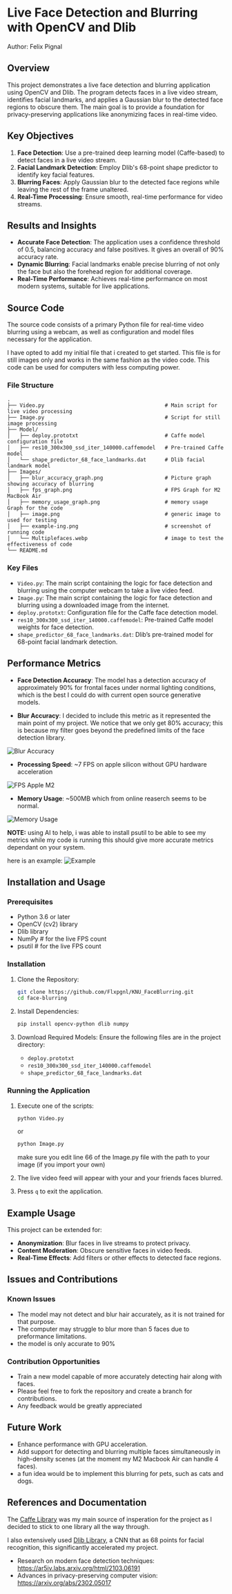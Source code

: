 # Live Face Detection and Blurring with OpenCV and Dlib

Author: Felix Pignal

## Overview
This project demonstrates a live face detection and blurring application using OpenCV and Dlib. The program detects faces in a live video stream, identifies facial landmarks, and applies a Gaussian blur to the detected face regions to obscure them. The main goal is to provide a foundation for privacy-preserving applications like anonymizing faces in real-time video.

## Key Objectives

1. **Face Detection**: Use a pre-trained deep learning model (Caffe-based) to detect faces in a live video stream.
2. **Facial Landmark Detection**: Employ Dlib's 68-point shape predictor to identify key facial features.
3. **Blurring Faces**: Apply Gaussian blur to the detected face regions while leaving the rest of the frame unaltered.
4. **Real-Time Processing**: Ensure smooth, real-time performance for video streams.

## Results and Insights

- **Accurate Face Detection**: The application uses a confidence threshold of 0.5, balancing accuracy and false positives. It gives an overall of 90% accuracy rate.
- **Dynamic Blurring**: Facial landmarks enable precise blurring of not only the face but also the forehead region for additional coverage.
- **Real-Time Performance**: Achieves real-time performance on most modern systems, suitable for live applications.

## Source Code

The source code consists of a primary Python file for real-time video blurring using a webcam, as well as configuration and model files necessary for the application.

I have opted to add my initial file that i created to get started. This file is for still images only and works in the same fashion as the video code. This code can be used for computers with less computing power.

### File Structure

```
.
├── Video.py                                       # Main script for live video processing
├── Image.py                                       # Script for still image processing
├── Model/  
│   ├── deploy.prototxt                            # Caffe model configuration file  
│   ├── res10_300x300_ssd_iter_140000.caffemodel   # Pre-trained Caffe model
│   └── shape_predictor_68_face_landmarks.dat      # Dlib facial landmark model   
├── Images/  
│   ├── blur_accuracy_graph.png                    # Picture graph showing accuracy of blurring
│   ├── fps_graph.png                              # FPS Graph for M2 MacBook Air
│   ├── memory_usage_graph.png                     # memory usage Graph for the code
│   ├── image.png                                  # generic image to used for testing
│   ├── example-ing.png                            # screenshot of running code
│   └── Multiplefaces.webp                         # image to test the effectiveness of code   
└── README.md 
```

### Key Files

- `Video.py`: The main script containing the logic for face detection and blurring using the computer webcam to take a live video feed.
- `Image.py`: The main script containing the logic for face detection and blurring using a downloaded image from the internet.
- `deploy.prototxt`: Configuration file for the Caffe face detection model.
- `res10_300x300_ssd_iter_140000.caffemodel`: Pre-trained Caffe model weights for face detection.
- `shape_predictor_68_face_landmarks.dat`: Dlib’s pre-trained model for 68-point facial landmark detection.

## Performance Metrics

- **Face Detection Accuracy**: The model has a detection accuracy of approximately 90% for frontal faces under normal lighting conditions, which is the best I could do with current open source generative models.

- **Blur Accuracy**: I decided to include this metric as it represented the main point of my project. We notice that we only get 80% accuracy; this is because my filter goes beyond the predefined limits of the face detection library.

<img src="Images/blur_accuracy_graph.png" alt="Blur Accuracy">

- **Processing Speed**: ~7 FPS on apple silicon without GPU hardware acceleration
<img src="Images/fps_graph.png" alt="FPS Apple M2">

- **Memory Usage**: ~500MB which from online reaserch seems to be normal.
<img src="Images/memory_usage_graph.png" alt="Memory Usage">

**NOTE:** using AI to help, i was able to install psutil to be able to see my metrics while my code is running this should give more accurate metrics dependant on your system. 

here is an example:
<img src="Images/example-img.png" alt="Example">

## Installation and Usage

### Prerequisites

- Python 3.6 or later
- OpenCV (cv2) library
- Dlib library
- NumPy  # for the live FPS count
- psutil # for the live FPS count

### Installation

1. Clone the Repository:
    ```bash
    git clone https://github.com/Flxpgnl/KNU_FaceBlurring.git
    cd face-blurring
    ```

2. Install Dependencies:
    ```bash
    pip install opencv-python dlib numpy
    ```

3. Download Required Models:
   Ensure the following files are in the project directory:
   - `deploy.prototxt`
   - `res10_300x300_ssd_iter_140000.caffemodel`
   - `shape_predictor_68_face_landmarks.dat`

### Running the Application

1. Execute one of the scripts:
    ```bash
    python Video.py
    ```
    or

    ```bash
    python Image.py
    ```
    make sure you edit line 66 of the Image.py file with the path to your image (if you import your own)

2. The live video feed will appear with your and your friends faces blurred.
3. Press `q` to exit the application.

## Example Usage

This project can be extended for:
- **Anonymization**: Blur faces in live streams to protect privacy.
- **Content Moderation**: Obscure sensitive faces in video feeds.
- **Real-Time Effects**: Add filters or other effects to detected face regions.

## Issues and Contributions

### Known Issues

- The model may not detect and blur hair accurately, as it is not trained for that purpose.
- The computer may struggle to blur more than 5 faces due to preformance limitations.
- the model is only accurate to 90%

### Contribution Opportunities

- Train a new model capable of more accurately detecting hair along with faces.
- Please feel free to fork the repository and create a branch for contributions.
- Any feedback would be greatly appreciated

## Future Work

- Enhance performance with GPU acceleration.
- Add support for detecting and blurring multiple faces simultaneously in high-density scenes (at the moment my M2 Macbook Air can handle 4 faces).
- a fun idea would be to implement this blurring for pets, such as cats and dogs.

## References and Documentation

The <a href="https://caffe.berkeleyvision.org ">Caffe Library</a> was my main source of insperation for the project as I decided to stick to one library all the way through. 

I also extensively used  <a href="https://pyimagesearch.com/2021/04/19/face-detection-with-dlib-hog-and-cnn/">Dlib Library</a>, a CNN that as 68 points for facial recognition, this significantly accelerated my project.

- Research on modern face detection techniques: https://ar5iv.labs.arxiv.org/html/2103.06191
- Advances in privacy-preserving computer vision: https://arxiv.org/abs/2302.05017
